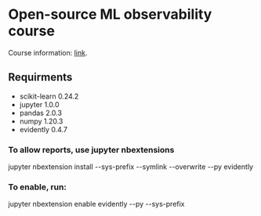# Open-source ML observability course

Course information: [link](https://www.evidentlyai.com/ml-observability-course).

## Requirments
- scikit-learn 0.24.2
- jupyter      1.0.0
- pandas       2.0.3
- numpy        1.20.3
- evidently    0.4.7

### To allow reports, use jupyter nbextensions
jupyter nbextension install --sys-prefix --symlink --overwrite --py evidently

### To enable, run:
jupyter nbextension enable evidently --py --sys-prefix